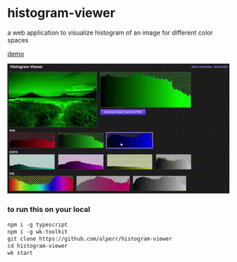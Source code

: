 # histogram-viewer

a web application to visualize histogram of an image for different color spaces

[demo](http://alpercinar.com/histogram-viewer)


![demo](https://raw.githubusercontent.com/alperr/histogram-viewer/master/demo.gif)

### to run this on your local

	npm i -g typescript
	npm i -g wk-toolkit
	git clone https://github.com/alperr/histogram-viewer
	cd histogram-viewer
	wk start
	
